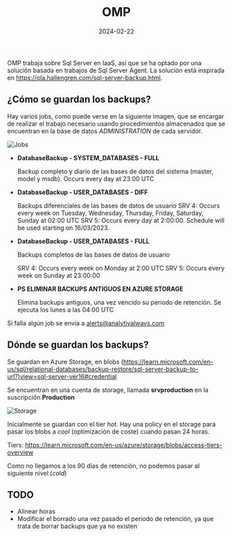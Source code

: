 ﻿---
title: "OMP"
date: 2024-02-22
geekdocCollapseSection: true
---

OMP trabaja sobre Sql Server en IaaS, así que se ha optado por una solución basada en trabajos de Sql Server Agent.
La solución está inspirada en https://ola.hallengren.com/sql-server-backup.html.

## ¿Cómo se guardan los backups?

Hay varios jobs, como puede verse en la siguiente imagen, que se encargar de realizar el trabajo necesario usando procedimientos almacenados que se encuentran en la base de datos *ADMINISTRATION* de cada servidor.

![](/Cloud/Backups/politica-backups/images/jobs.png "Jobs")

- **DatabaseBackup - SYSTEM_DATABASES - FULL**

   Backup completo y diario de las bases de datos del sistema (master, model y msdb). 
   Occurs every day at 23:00 UTC

- **DatabaseBackup - USER_DATABASES - DIFF**

   Backups diferenciales de las bases de datos de usuario
   SRV 4: Occurs every week on Tuesday, Wednesday, Thursday, Friday, Saturday, Sunday at 02:00 UTC
   SRV 5: Occurs every day at 2:00:00. Schedule will be used starting on 16/03/2023.

- **DatabaseBackup - USER_DATABASES - FULL**

   Backups completos de las bases de datos de usuario
   
   SRV 4: Occurs every week on Monday at 2:00 UTC
   SRV 5: Occurs every week on Sunday at 23:00:00

- **PS ELIMINAR BACKUPS ANTIGUOS EN AZURE STORAGE**

   Elimina backups antiguos, una vez vencido su periodo de retención.
   Se ejecuta los lunes a las 04:00 UTC


Si falla algún job se envía a alerts@analytivalways.com

## Dónde se guardan los backups?

Se guardan en Azure Storage, en blobs (https://learn.microsoft.com/en-us/sql/relational-databases/backup-restore/sql-server-backup-to-url?)view=sql-server-ver16#credential

Se encuentran en una cuenta de storage, llamada **srvproduction** en la suscripción **Production**

![](/Cloud/Backups/politica-backups/images/storage.png "Storage")

Inicialmente se guardan con el tier *hot*. 
Hay una policy en el storage para pasar los blobs a *cool* (optimización de coste) cuando pasan 24 horas.

Tiers: https://learn.microsoft.com/en-us/azure/storage/blobs/access-tiers-overview 

Como no llegamos a los 90 días de retención, no podemos pasar al siguiente nivel (*cold*)

## TODO

- Alinear horas
- Modificar el borrado una vez pasado el periodo de retención, ya que trata de borrar backups que ya no existen
